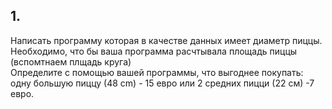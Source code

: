 ## 1.   
Написать программу которая в качестве данных имеет диаметр пиццы. Необходимо, что бы ваша программа расчтывала площадь пиццы (вспомтнаем плщадь круга)  
Определите с помощью вашей программы, что  выгоднее покупать: одну большую пиццу (48 сm) - 15 евро или 2 средних пицци (22 см) -7 евро. 

